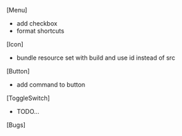 [Menu]

- add checkbox
- format shortcuts

[Icon]

- bundle resource set with build and use id instead of src

[Button]

- add command to button

[ToggleSwitch]

- TODO...

[Bugs]
